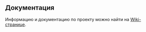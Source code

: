 ## Документация 

Информацию и документацию по проекту можно найти на [Wiki-странице](https://github.com/qreal/wmp/wiki).
